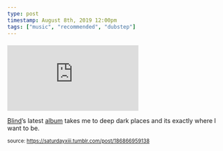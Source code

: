 ```yaml
---
type: post
timestamp: August 8th, 2019 12:00pm
tags: ["music", "recommended", "dubstep"]
---
```

####
<embed type="audio/mpeg" src="https://bandcamp.com/stream_redirect?enc=mp3-128&amp;track_id=3114575757&amp;ts=1618890939&amp;t=80e1a1359e25e2d6017cc5b80f4852fdf25de0f9"></embed>
                    
                                               
<a href="https://www.blindedm.com" target="_blank">Blind</a>’s latest <a href="https://blindhandicap.bandcamp.com/album/submerged" target="_blank">album</a> takes me to deep dark places and its exactly where I want to be.
 
                                    
                                
<small>source: https://saturdayxiii.tumblr.com/post/186866959138</small>
